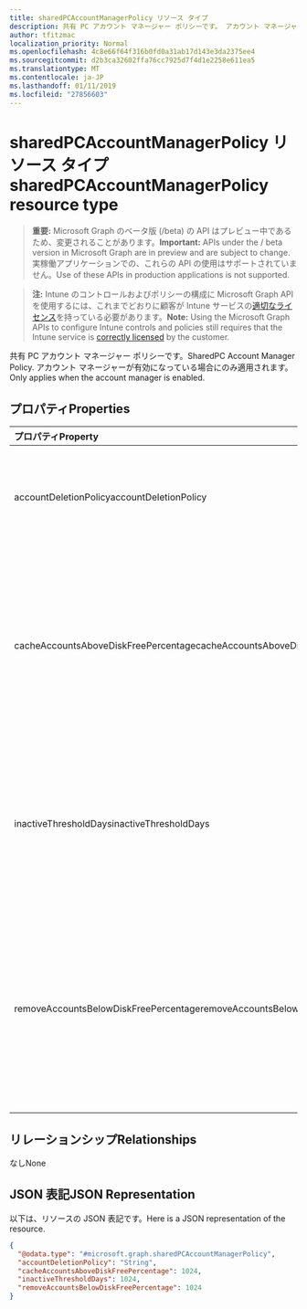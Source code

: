 ```yaml
---
title: sharedPCAccountManagerPolicy リソース タイプ
description: 共有 PC アカウント マネージャー ポリシーです。 アカウント マネージャーが有効になっている場合にのみ適用されます。
author: tfitzmac
localization_priority: Normal
ms.openlocfilehash: 4c8e66f64f316b0fd0a31ab17d143e3da2375ee4
ms.sourcegitcommit: d2b3ca32602ffa76cc7925d7f4d1e2258e611ea5
ms.translationtype: MT
ms.contentlocale: ja-JP
ms.lasthandoff: 01/11/2019
ms.locfileid: "27856603"
---
```

# <a name="sharedpcaccountmanagerpolicy-resource-type"></a><span data-ttu-id="aadae-104">sharedPCAccountManagerPolicy リソース タイプ</span><span class="sxs-lookup"><span data-stu-id="aadae-104">sharedPCAccountManagerPolicy resource type</span></span>

> <span data-ttu-id="aadae-105">**重要:** Microsoft Graph のベータ版 (/beta) の API はプレビュー中であるため、変更されることがあります。</span><span class="sxs-lookup"><span data-stu-id="aadae-105">**Important:** APIs under the / beta version in Microsoft Graph are in preview and are subject to change.</span></span> <span data-ttu-id="aadae-106">実稼働アプリケーションでの、これらの API の使用はサポートされていません。</span><span class="sxs-lookup"><span data-stu-id="aadae-106">Use of these APIs in production applications is not supported.</span></span>

> <span data-ttu-id="aadae-107">**注:** Intune のコントロールおよびポリシーの構成に Microsoft Graph API を使用するには、これまでどおりに顧客が Intune サービスの[適切なライセンス](https://go.microsoft.com/fwlink/?linkid=839381)を持っている必要があります。</span><span class="sxs-lookup"><span data-stu-id="aadae-107">**Note:** Using the Microsoft Graph APIs to configure Intune controls and policies still requires that the Intune service is [correctly licensed](https://go.microsoft.com/fwlink/?linkid=839381) by the customer.</span></span>

<span data-ttu-id="aadae-108">共有 PC アカウント マネージャー ポリシーです。</span><span class="sxs-lookup"><span data-stu-id="aadae-108">SharedPC Account Manager Policy.</span></span> <span data-ttu-id="aadae-109">アカウント マネージャーが有効になっている場合にのみ適用されます。</span><span class="sxs-lookup"><span data-stu-id="aadae-109">Only applies when the account manager is enabled.</span></span>
## <a name="properties"></a><span data-ttu-id="aadae-110">プロパティ</span><span class="sxs-lookup"><span data-stu-id="aadae-110">Properties</span></span>
|<span data-ttu-id="aadae-111">プロパティ</span><span class="sxs-lookup"><span data-stu-id="aadae-111">Property</span></span>|<span data-ttu-id="aadae-112">種類</span><span class="sxs-lookup"><span data-stu-id="aadae-112">Type</span></span>|<span data-ttu-id="aadae-113">説明</span><span class="sxs-lookup"><span data-stu-id="aadae-113">Description</span></span>|
|:---|:---|:---|
|<span data-ttu-id="aadae-114">accountDeletionPolicy</span><span class="sxs-lookup"><span data-stu-id="aadae-114">accountDeletionPolicy</span></span>|[<span data-ttu-id="aadae-115">sharedPCAccountDeletionPolicyType</span><span class="sxs-lookup"><span data-stu-id="aadae-115">sharedPCAccountDeletionPolicyType</span></span>](../resources/intune-deviceconfig-sharedpcaccountdeletionpolicytype.md)|<span data-ttu-id="aadae-116">アカウントがいつ削除されるかを構成します。</span><span class="sxs-lookup"><span data-stu-id="aadae-116">Configures when accounts are deleted.</span></span> <span data-ttu-id="aadae-117">可能な値は、`immediate`、`diskSpaceThreshold`、`diskSpaceThresholdOrInactiveThreshold` です。</span><span class="sxs-lookup"><span data-stu-id="aadae-117">Possible values are: `immediate`, `diskSpaceThreshold`, `diskSpaceThresholdOrInactiveThreshold`.</span></span>|
|<span data-ttu-id="aadae-118">cacheAccountsAboveDiskFreePercentage</span><span class="sxs-lookup"><span data-stu-id="aadae-118">cacheAccountsAboveDiskFreePercentage</span></span>|<span data-ttu-id="aadae-119">Int32</span><span class="sxs-lookup"><span data-stu-id="aadae-119">Int32</span></span>|<span data-ttu-id="aadae-120">キャッシュされている共有 PC アカウントの削除が停止される前に、PC に必要な使用可能なディスク領域の割合を設定します。</span><span class="sxs-lookup"><span data-stu-id="aadae-120">Sets the percentage of available disk space a PC should have before it stops deleting cached shared PC accounts.</span></span> <span data-ttu-id="aadae-121">AccountDeletionPolicy が DiskSpaceThreshold または DiskSpaceThresholdOrInactiveThreshold の場合にのみ適用されます。</span><span class="sxs-lookup"><span data-stu-id="aadae-121">Only applies when AccountDeletionPolicy is DiskSpaceThreshold or DiskSpaceThresholdOrInactiveThreshold.</span></span> <span data-ttu-id="aadae-122">有効な値は 0 から 100 までです</span><span class="sxs-lookup"><span data-stu-id="aadae-122">Valid values 0 to 100</span></span>|
|<span data-ttu-id="aadae-123">inactiveThresholdDays</span><span class="sxs-lookup"><span data-stu-id="aadae-123">inactiveThresholdDays</span></span>|<span data-ttu-id="aadae-124">Int32</span><span class="sxs-lookup"><span data-stu-id="aadae-124">Int32</span></span>|<span data-ttu-id="aadae-125">指定した期間にわたってログオンしていない場合にアカウントの削除が始まるタイミングを日数で指定します。</span><span class="sxs-lookup"><span data-stu-id="aadae-125">Specifies when the accounts will start being deleted when they have not been logged on during the specified period, given as number of days.</span></span> <span data-ttu-id="aadae-126">AccountDeletionPolicy が DiskSpaceThreshold または DiskSpaceThresholdOrInactiveThreshold の場合にのみ適用されます。</span><span class="sxs-lookup"><span data-stu-id="aadae-126">Only applies when AccountDeletionPolicy is DiskSpaceThreshold or DiskSpaceThresholdOrInactiveThreshold.</span></span>|
|<span data-ttu-id="aadae-127">removeAccountsBelowDiskFreePercentage</span><span class="sxs-lookup"><span data-stu-id="aadae-127">removeAccountsBelowDiskFreePercentage</span></span>|<span data-ttu-id="aadae-128">Int32</span><span class="sxs-lookup"><span data-stu-id="aadae-128">Int32</span></span>|<span data-ttu-id="aadae-129">キャッシュ済みのアカウントを削除してディスク領域を空ける前に、PC に残っているディスク領域の割合を設定します。</span><span class="sxs-lookup"><span data-stu-id="aadae-129">Sets the percentage of disk space remaining on a PC before cached accounts will be deleted to free disk space.</span></span> <span data-ttu-id="aadae-130">非アクティブの状態が最長のアカウントから削除されます。</span><span class="sxs-lookup"><span data-stu-id="aadae-130">Accounts that have been inactive the longest will be deleted first.</span></span> <span data-ttu-id="aadae-131">AccountDeletionPolicy が DiskSpaceThresholdOrInactiveThreshold の場合にのみ適用されます。</span><span class="sxs-lookup"><span data-stu-id="aadae-131">Only applies when AccountDeletionPolicy is DiskSpaceThresholdOrInactiveThreshold.</span></span> <span data-ttu-id="aadae-132">有効な値は 0 から 100 までです</span><span class="sxs-lookup"><span data-stu-id="aadae-132">Valid values 0 to 100</span></span>|

## <a name="relationships"></a><span data-ttu-id="aadae-133">リレーションシップ</span><span class="sxs-lookup"><span data-stu-id="aadae-133">Relationships</span></span>
<span data-ttu-id="aadae-134">なし</span><span class="sxs-lookup"><span data-stu-id="aadae-134">None</span></span>
## <a name="json-representation"></a><span data-ttu-id="aadae-135">JSON 表記</span><span class="sxs-lookup"><span data-stu-id="aadae-135">JSON Representation</span></span>
<span data-ttu-id="aadae-136">以下は、リソースの JSON 表記です。</span><span class="sxs-lookup"><span data-stu-id="aadae-136">Here is a JSON representation of the resource.</span></span>
<!-- {
  "blockType": "resource",
  "@odata.type": "microsoft.graph.sharedPCAccountManagerPolicy"
}
-->
``` json
{
  "@odata.type": "#microsoft.graph.sharedPCAccountManagerPolicy",
  "accountDeletionPolicy": "String",
  "cacheAccountsAboveDiskFreePercentage": 1024,
  "inactiveThresholdDays": 1024,
  "removeAccountsBelowDiskFreePercentage": 1024
}
```






